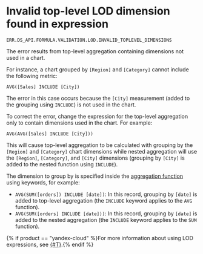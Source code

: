 # Invalid top-level LOD dimension found in expression

`ERR.DS_API.FORMULA.VALIDATION.LOD.INVALID_TOPLEVEL_DIMENSIONS`

The error results from top-level aggregation containing dimensions not used in a chart.

For instance, a chart grouped by `[Region]` and `[Category]` cannot include the following metric:

```
AVG([Sales] INCLUDE [City])
```

The error in this case occurs because the `[City]` measurement (added to the grouping using `INCLUDE`) is not used in the chart.

To correct the error, change the expression for the top-level aggregation only to contain dimensions used in the chart. For example:

```
AVG(AVG([Sales] INCLUDE [City]))
```

This will cause top-level aggregation to be calculated with grouping by the `[Region]` and `[Category]` chart dimensions while nested aggregation will use the `[Region]`, `[Category]`, and `[City]` dimensions (grouping by `[City]` is added to the nested function using `INCLUDE`).

The dimension to group by is specified inside the [aggregation function](../../../datalens/function-ref/aggregation-functions.md#syntax) using keywords, for example:

* `AVG(SUM([orders]) INCLUDE [date])`: In this record, grouping by `[date]` is added to top-level aggregation (the `INCLUDE` keyword applies to the `AVG` function).
* `AVG(SUM([orders] INCLUDE [date]))`: In this record, grouping by `[date]` is added to the nested aggregation (the `INCLUDE` keyword applies to the `SUM` function).

{% if product == "yandex-cloud" %}For more information about using LOD expressions, see [{#T}](../../concepts/lod-aggregation.md).{% endif %}
